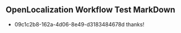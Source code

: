 ## OpenLocalization Workflow Test MarkDown
* 09c1c2b8-162a-4d06-8e49-d3183484678d thanks!

<!--HONumber=Aug16_HO4-->


